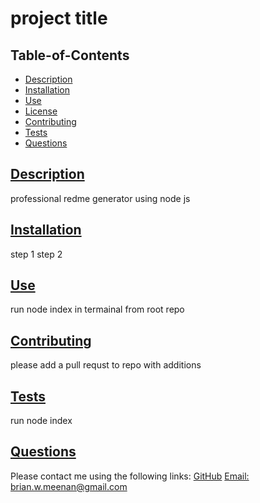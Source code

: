 # project title
  
   
  
  ## Table-of-Contents

  * [Description](#description)
  * [Installation](#installation)
  * [Use](#use)
  * [License](#license)
  * [Contributing](#contributing)
  * [Tests](#tests)
  * [Questions](#contact)
  
  ## [Description](#table-of-contents)
  professional redme generator using node js

  ## [Installation](#table-of-contents)
  step 1 step 2

  ## [Use](#table-of-contents)
  run node index in termainal from root repo
  
   

  ## [Contributing](#table-of-contents)
  
  please add a pull requst to repo with additions
    
  
  ## [Tests](#table-of-contents)
  run node index 
  
  ## [Questions](#table-of-contents)
  Please contact me using the following links:
  [GitHub](https://github.com/brian-lets-go)
  [Email: brian.w.meenan@gmail.com](mailto:brian.w.meenan@gmail.com)
